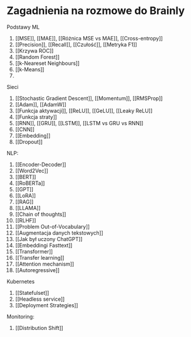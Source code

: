 # Zagadnienia na rozmowe do Brainly

Podstawy ML

1. [[MSE]], [[MAE]], [[Różnica MSE vs MAE]], [[Cross-entropy]]
2. [[Precision]], [[Recall]], [[Czułość]], [[Metryka F1]] 
4. [[Krzywa ROC]]
5. [[Random Forest]]
6. [[k-Neareset Neighbours]]
7. [[k-Means]]
8. 

Sieci

1. [[Stochastic Gradient Descent]], [[Momentum]], [[RMSProp]]
2. [[Adam]], [[AdamW]]
3. [[Funkcja aktywacji]], [[ReLU]], [[GeLU]], [[Leaky ReLU]]
4. [[Funkcja straty]]
5. [[RNN]], [[GRU]], [[LSTM]], [[LSTM vs GRU vs RNN]]
6. [[CNN]]
7. [[Embedding]]
8. [[Dropout]]

NLP:

1. [[Encoder-Decoder]]
2. [[Word2Vec]]
3. [[BERT]]
4. [[RoBERTa]]
5. [[GPT]]
6. [[LoRA]]
7. [[RAG]]
8. [[LLAMA]]
9. [[Chain of thoughts]]
10. [[RLHF]]
11. [[Problem Out-of-Vocabulary]]
12. [[Augmentacja danych tekstowych]]
13. [[Jak był uczony ChatGPT]]
14. [[Embeddingi Fasttext]]
15. [[Transformer]]
16. [[Transfer learning]]
17. [[Attention mechanism]]
18. [[Autoregressive]]



Kubernetes

1. [[Statefulset]]
2. [[Headless service]]
3. [[Deployment Strategies]]


Monitoring:

1. [[Distribution Shift]]